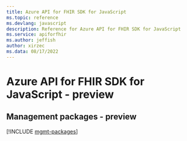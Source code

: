 ```yaml
---
title: Azure API for FHIR SDK for JavaScript
ms.topic: reference
ms.devlang: javascript
description: Reference for Azure API for FHIR SDK for JavaScript
ms.service: apiforfhir
ms.author: jeffish
author: xirzec
ms.data: 08/17/2022
---
```

# Azure API for FHIR SDK for JavaScript - preview

## Management packages - preview
[!INCLUDE [mgmt-packages](api-for-fhir-mgmt-index.md)]
